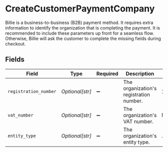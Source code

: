 # CreateCustomerPaymentCompany

Billie is a business-to-business (B2B) payment method. It requires extra information to identify the organization
that is completing the payment. It is recommended to include these parameters up front for a seamless flow.
Otherwise, Billie will ask the customer to complete the missing fields during checkout.


## Fields

| Field                                   | Type                                    | Required                                | Description                             | Example                                 |
| --------------------------------------- | --------------------------------------- | --------------------------------------- | --------------------------------------- | --------------------------------------- |
| `registration_number`                   | *Optional[str]*                         | :heavy_minus_sign:                      | The organization's registration number. | 12345678                                |
| `vat_number`                            | *Optional[str]*                         | :heavy_minus_sign:                      | The organization's VAT number.          | NL123456789B01                          |
| `entity_type`                           | *Optional[str]*                         | :heavy_minus_sign:                      | The organization's entity type.         | ...                                     |
